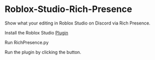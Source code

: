 # Roblox-Studio-Rich-Presence

Show what your editing in Roblox Studio on Discord via Rich Presence.

Install the Roblox Studio [Plugin](https://www.roblox.com/library/11265229503/Roblox-Studio-Rich-Presence)

Run RichPresence.py

Run the plugin by clicking the button.
